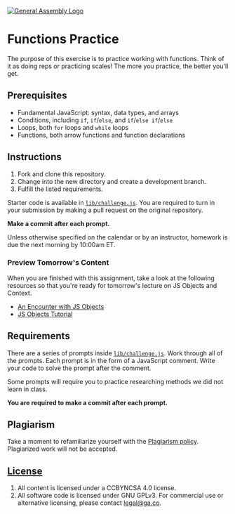 [![General Assembly Logo](https://camo.githubusercontent.com/1a91b05b8f4d44b5bbfb83abac2b0996d8e26c92/687474703a2f2f692e696d6775722e636f6d2f6b6538555354712e706e67)](https://generalassemb.ly/education/web-development-immersive)

# Functions Practice

The purpose of this exercise is to practice working with functions. Think of it
as doing reps or practicing scales! The more you practice, the better you'll
get.

## Prerequisites

* Fundamental JavaScript: syntax, data types, and arrays
* Conditions, including `if`, `if`/`else`, and `if`/`else if`/`else`
* Loops, both `for` loops and `while` loops
* Functions, both arrow functions and function declarations

## Instructions

1. Fork and clone this repository.
1. Change into the new directory and create a development branch.
1. Fulfill the listed requirements.

Starter code is available in [`lib/challenge.js`](lib/challenge.js). You are
required to turn in your submission by making a pull request on the original
repository.

**Make a commit after each prompt.**

Unless otherwise specified on the calendar or by an instructor, homework is due
the next morning by 10:00am ET.

### Preview Tomorrow's Content 

When you are finished with this assignment, take a look at the following resources so that you're ready for tomorrow's lecture on JS Objects and Context. 

- [An Encounter with JS Objects](https://fireship.io/courses/javascript/beginner-js-objects/)
- [JS Objects Tutorial](https://dev.to/jamesqquick/javascript-objects-tutorial-3kg4)


## Requirements

There are a series of prompts inside [`lib/challenge.js`](lib/challenge.js).
Work through all of the prompts. Each prompt is in the form of a JavaScript
comment. Write your code to solve the prompt after the comment.

Some prompts will require you to practice researching methods we did not learn
in class.

**You are required to make a commit after each prompt.**

## Plagiarism

Take a moment to refamiliarize yourself with the [Plagiarism policy](https://git.generalassemb.ly/DC-WDI/Administrative/blob/master/plagiarism.md). Plagiarized work will not be accepted.

## [License](LICENSE)

1.  All content is licensed under a CC­BY­NC­SA 4.0 license.
1.  All software code is licensed under GNU GPLv3. For commercial use or
    alternative licensing, please contact legal@ga.co.
